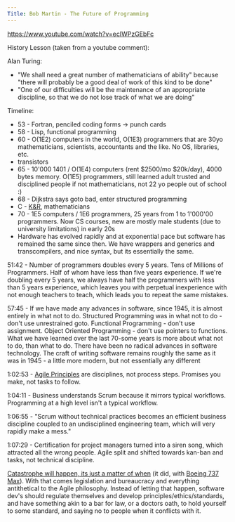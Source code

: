 ```yaml
---
Title: Bob Martin - The Future of Programming
---
```


<https://www.youtube.com/watch?v=ecIWPzGEbFc>

History Lesson (taken from a youtube comment):

Alan Turing:

- "We shall need a great number of mathematicians of ability" because "there will probably be a good deal of work of this kind to be done"
- "One of our difficulties will be the maintenance of an appropriate discipline, so that we do not lose track of what we are doing"

Timeline:

- 53 - Fortran, penciled coding forms -> punch cards
- 58 - Lisp, functional programming
- 60 - O(1E2) computers in the world, O(1E3) programmers that are 30yo mathematicians, scientists, accountants and the like. No OS, libraries, etc.
- transistors
- 65 - 10'000 1401 / O(1E4) computers (rent $2500/mo $20k/day), 4000 bytes memory. O(1E5) programmers, still learned adult trusted and disciplined people if not mathematicians, not 22 yo people out of school :)
- 68 - Dijkstra says goto bad, enter structured programming
- C - [K&R](https://en.wikipedia.org/wiki/The_C_Programming_Language), mathematicians
- 70 - 1E5 computers / 1E6 programmers, 25 years from 1 to 1'000'00 programmers. Now CS courses, new are mostly male students (due to university limitations) in early 20s
- Hardware has evolved rapidly and at exponential pace but software has remained the same since then. We have wrappers and generics and transcompilers, and nice syntax, but its essentially the same.

51:42 - Number of programmers doubles every 5 years. Tens of Millions of Programmers. Half of whom have less than five years experience. If we're doubling every 5 years, we always have half the programmers with less than 5 years experience, which leaves you with perpetual inexperience with not enough teachers to teach, which leads you to repeat the same mistakes.

57:45 - If we have made any advances in software, since 1945, it is almost entirely in what not to do. Structured Programming was in what not to do - don't use unrestrained goto. Functional Programming - don't use assignment. Object Oriented Programming - don't use pointers to functions. What we have learned over the last 70-some years is more about what not to do, than what to do. There have been no radical advances in software technology. The craft of writing software remains roughly the same as it was in 1945 - a little more modern, but not essentially any different

1:02:53 - [Agile Principles](https://agilemanifesto.org/principles.html) are disciplines, not process steps. Promises you make, not tasks to follow.

1:04:11 - Business understands Scrum because it mirrors typical workflows. Programming at a high level isn't a typical workflow.

1:06:55 - "Scrum without technical practices becomes an efficient business discipline coupled to an undisciplined engineering team, which will very rapidly make a mess."

1:07:29 - Certification for project managers turned into a siren song, which attracted all the wrong people. Agile split and shifted towards kan-ban and tasks, not technical discipline.

[Catastrophe will happen, its just a matter of when](https://youtu.be/ecIWPzGEbFc?t=4536) (it did, with [Boeing 737 Max](https://en.wikipedia.org/wiki/Boeing_737_MAX#Accidents_and_incidents)). With that comes legislation and bureaucracy and everything antithetical to the Agile philosophy. Instead of letting that happen, software dev's should regulate themselves and develop principles/ethics/standards, and have something akin to a bar for law, or a doctors oath, to hold yourself to some standard, and saying no to people when it conflicts with it.
